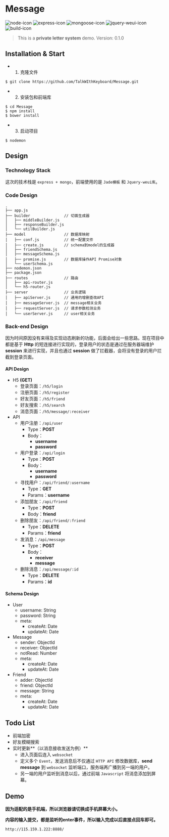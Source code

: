 # Message
![node-icon](https://img.shields.io/badge/node-6.2.2-blue.svg) ![express-icon](https://img.shields.io/badge/express-4.15.2-yellow.svg) ![mongoose-icon](https://img.shields.io/badge/mongoose-4.9.6-yellow.svg) ![jquery-weui-icon](https://img.shields.io/badge/weui-0.8.3-blue.svg) ![build-icon](https://img.shields.io/badge/build-passing-brightgreen.svg) 

> This is a **private letter system** demo.
> Version: 0.1.0

## Installation & Start

+ 1. 克隆文件

```
$ git clone https://github.com/TalkWIthKeyboard/Message.git
```
+ 2. 安装包和前端库

```
$ cd Message
$ npm install
$ bower install
```
+ 3. 启动项目

```
$ nodemon
```
## Design
### Technology Stack
这次的技术栈是 ```express + mongo```，前端使用的是 ```Jade模板``` 和 ```Jquery-weui库```。

### Code Design
```
.
├── app.js
├── builder               // 切面生成器
│   ├── middleBuilder.js
│   ├── responseBuilder.js
│   └── utilBuilder.js
├── model                 // 数据库映射
│   ├── conf.js           // 统一配置文件
│   ├── create.js         // schema到model的生成器
│   ├── friendSchema.js
│   ├── messageSchema.js
│   ├── promise.js        // 数据库操作API Promise对象
│   └── userSchema.js
├── nodemon.json
├── package.json
├── routes                // 路由
│   ├── api-router.js
│   └── h5-router.js
├── server                // 业务逻辑
│   ├── apiServer.js      // 通用的增删查改API
│   ├── messageServer.js  // message相关业务
│   ├── requestServer.js  // 请求参数检测业务
│   └── userServer.js     // user相关业务
```

### Back-end Design
因为时间原因没有来得及实现动态刷新的功能，后面会给出一些思路。现在项目中都是基于 **Http** 的短连接进行实现的，登录用户的状态是通过在服务器端维护 **session** 来进行实现，并且也通过 **session** 做了拦截器，会将没有登录的用户拦截到登录页面。

#### API Design
+ H5 **(GET)** 
    + 登录页面：```/h5/login```
    + 注册页面：```/h5/register```
    + 好友页面：```/h5/friend```
    + 好友搜索：```/h5/search```
    + 消息页面：```/h5/message/:receiver```
+ API
    + 用户注册：```/api/user```
        + Type：**POST**
        + Body：
            + **username**
            + **password** 
    + 用户登录：```/api/login```
        + Type：**POST**
        + Body：
            + **username**
            + **password**
    + 寻找用户：```/api/friend/:username```
        + Type：**GET** 
        + Params：**username**
    + 添加朋友：```/api/friend```
        + Type：**POST**
        + Body：**friend**
    + 删除朋友：```/api/friend/:friend```
        + Type：**DELETE**
        + Params：**friend**
    + 发消息：```/api/message```
        + Type：**POST** 
        + Body：
            + **receiver**
            + **message**
    + 删除消息：```/api/message/:id```
        + Type：**DELETE** 
        + Params：**id**

#### Schema Design
+ User
    + username: String
    + password: String
    + meta:
        + createAt: Date
        + updateAt: Date 
+ Message
    + sender: ObjectId
    + receiver: ObjectId
    + notRead: Number
    + meta:
        + createAt: Date
        + updateAt: Date 
+ Friend
    + adder: ObjectId
    + friend: ObjectId
    + message: String
    + meta:
        + createAt: Date
        + updateAt: Date

## Todo List
+ 前端加密
+ 好友模糊搜索
+ 实时更新**（以消息接收发送为例）**
    + 进入页面后连入 ```websocket```
    + 定义多个 ```Event```，发送消息后不仅通过 ```HTTP API``` 修改数据库，**send message** 到 ```websocket``` 监听端口，服务端再广播到另一端的用户。
    + 另一端的用户监听到消息以后，通过前端 ```Javascript``` 将消息添加到屏幕。

## Demo

**因为适配的是手机端，所以浏览器请切换成手机屏幕大小。**

**内容的输入提交，都是监听的enter事件，所以输入完成以后直接点回车即可。**

```
http://115.159.1.222:8888/
```



